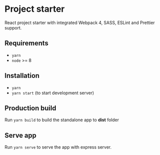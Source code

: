 # Project starter

React project starter with integrated Webpack 4, SASS, ESLint and Prettier support.

## Requirements

* `yarn`
* `node` >= 8

## Installation

* `yarn`
* `yarn start` (to start development server)

## Production build

Run `yarn build` to build the standalone app to **dist** folder

## Serve app

Run `yarn serve` to serve the app with express server.
